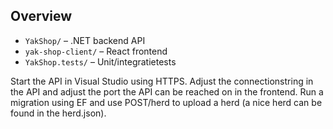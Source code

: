 ## Overview

- `YakShop/` – .NET backend API
- `yak-shop-client/` – React frontend
- `YakShop.tests/` – Unit/integratietests

Start the API in Visual Studio using HTTPS. Adjust the connectionstring in the API and adjust the port the API can be reached on in the frontend. Run a migration using EF and use POST/herd to upload a herd (a nice herd can be found in the herd.json).
